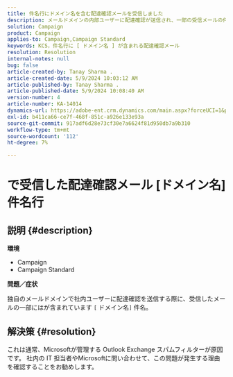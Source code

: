 ```yaml
---
title: 件名行にドメイン名を含む配達確認メールを受信しました
description: メールドメインの内部ユーザーに配達確認が送信され、一部の受信メールの件名に [domain name] が含まれている場合の対処方法について説明します。
solution: Campaign
product: Campaign
applies-to: Campaign,Campaign Standard
keywords: KCS，件名行に [ ドメイン名 ] が含まれる配達確認メール
resolution: Resolution
internal-notes: null
bug: false
article-created-by: Tanay Sharma .
article-created-date: 5/9/2024 10:03:12 AM
article-published-by: Tanay Sharma .
article-published-date: 5/9/2024 10:08:40 AM
version-number: 4
article-number: KA-14014
dynamics-url: https://adobe-ent.crm.dynamics.com/main.aspx?forceUCI=1&pagetype=entityrecord&etn=knowledgearticle&id=249aca55-eb0d-ef11-9f8a-6045bd0201f5
exl-id: b411ca66-ce7f-468f-851c-a926e133e93a
source-git-commit: 917adf6d28e73cf30e7a6624f81d950db7a9b310
workflow-type: tm+mt
source-wordcount: '112'
ht-degree: 7%

---
```


# で受信した配達確認メール [ドメイン名] 件名行

## 説明 {#description}


<b>環境</b>

- Campaign
- Campaign Standard




<b>問題／症状</b>

独自のメールドメインで社内ユーザーに配達確認を送信する際に、受信したメールの一部にはが含まれています `[` ドメイン名`]`  件名。


## 解決策 {#resolution}


これは通常、Microsoftが管理する Outlook Exchange スパムフィルターが原因です。 社内の IT 担当者やMicrosoftに問い合わせて、この問題が発生する理由を確認することをお勧めします。
